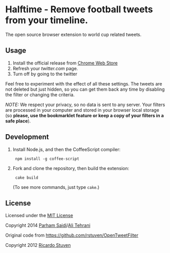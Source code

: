 # Halftime - Remove football tweets from your timeline.

The open source browser extension to world cup related tweets.

## Usage

1. Install the official release from [Chrome Web Store](https://chrome.google.com/webstore/detail/halftime/jadppkpaidfckjkfafggbagpekfepobp) 
1. Refresh your *twitter.com* page.
2. Turn off by going to the twitter 

Feel free to experiment with the effect of all these settings. The tweets are not deleted but just hidden, so you can get them back any time by disabling the filter or changing the criteria.

*NOTE:* We respect your privacy, so no data is sent to any server. Your filters are processed in your computer and stored in your browser local storage (so **please, use the bookmarklet feature or keep a copy of your filters in a safe place**).

## Development

1. Install Node.js, and then the CoffeeScript compiler:

		npm install -g coffee-script

1. Fork and clone the repository, then build the extension:

		cake build

	(To see more commands, just type `cake`.)

## License

Licensed under the [MIT License](http://creativecommons.org/licenses/MIT/)

Copyright 2014 [Parham Saidi](http://twitter.com/par_ham)/[Ali Tehrani](http://twitter.com/tehranix)

Original code from https://github.com/rstuven/OpenTweetFilter

Copyright 2012 [Ricardo Stuven](mailto:rstuven@gmail.com)
